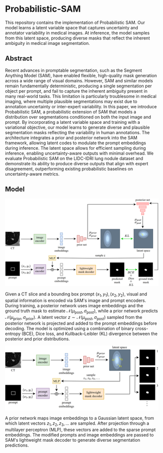 # Probabilistic-SAM

This repository contains the implementation of Probabilistic SAM. Our model learns a latent variable space that captures uncertainty and annotator variability in medical images. At inference, the model samples from this latent space, producing diverse masks that reflect the inherent ambiguity in medical image segmentation.

## Abstract

Recent advances in promptable segmentation, such as the Segment Anything Model (SAM), have enabled flexible, high-quality mask generation across a wide range of visual domains. However, SAM and similar models remain fundamentally deterministic, producing a single segmentation per object per prompt, and fail to capture the inherent ambiguity present in many real-world tasks. This limitation is particularly troublesome in medical imaging, where multiple plausible segmentations may exist due to annotation uncertainty or inter-expert variability. In this paper, we introduce Probabilistic SAM, a probabilistic extension of SAM that models a distribution over segmentations conditioned on both the input image and prompt. By incorporating a latent variable space and training with a variational objective, our model learns to generate diverse and plausible segmentation masks reflecting the variability in human annotations. The architecture integrates a prior and posterior network into the SAM framework, allowing latent codes to modulate the prompt embeddings during inference. The latent space allows for efficient sampling during inference, enabling uncertainty-aware outputs with minimal overhead. We evaluate Probabilistic SAM on the LIDC-IDRI lung nodule dataset and demonstrate its ability to produce diverse outputs that align with expert disagreement, outperforming existing probabilistic baselines on uncertainty-aware metrics.

## Model
![Figure](https://github.com/tbwa233/Probabilistic-SAM/blob/main/images/probsam_training.png)

Given a CT slice and a bounding box prompt $(x_1, y_1), (x_2, y_2)$, visual and spatial information is encoded via SAM's image and prompt encoders. During training, a posterior network uses image embeddings and the ground truth mask to estimate $\mathcal{N}(\mu_{\text{post}}, \sigma_{\text{post}})$, while a prior network predicts $\mathcal{N}(\mu_{\text{prior}}, \sigma_{\text{prior}})$. A latent vector $z \sim \mathcal{N}(\mu_{\text{post}}, \sigma_{\text{post}})$ sampled from the posterior network is projected and added to the prompt embeddings before decoding. The model is optimized using a combination of binary cross-entropy (BCE), Dice loss, and Kullback–Leibler (KL) divergence between the posterior and prior distributions.

![Figure](https://github.com/tbwa233/Probabilistic-SAM/blob/main/images/probsam_sampling.png)

A prior network maps image embeddings to a Gaussian latent space, from which latent vectors $z_1, z_2, z_3, \dots$ are sampled. After projection through a multilayer perceptron (MLP), these vectors are added to the sparse prompt embeddings. The modified prompts and image embeddings are passed to SAM's lightweight mask decoder to generate diverse segmentation predictions.
